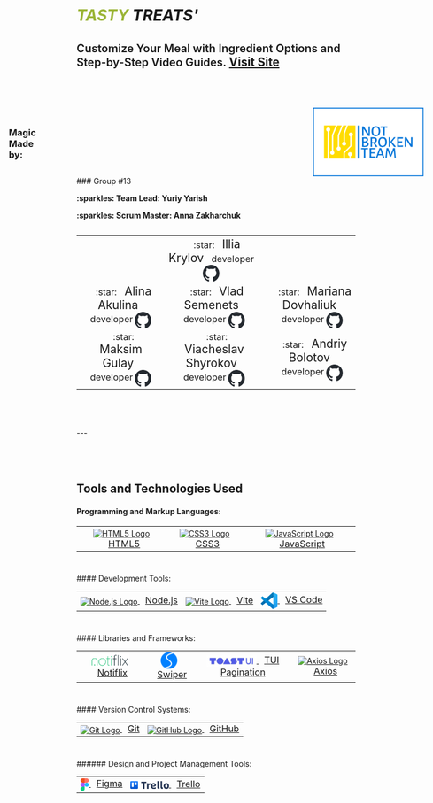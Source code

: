 # <span style="color:#9BB537">_TASTY</span> TREATS'_
<span style="font-size:20px; font-weight:600;">Customize Your Meal with
Ingredient Options and Step-by-Step Video Guides.</span>
<a href='https://michael-zhinchyn.github.io/TASTY-TREATS/'>Visit Site</a>
---
<div style="display: flex; justify-content: center; align-items: center; margin-top:70px;">
    <h3 style='margin-right:500px;'>Magic Made by:</h3>
    <img src="./src/img/readme-img/not-broken-team-on-transparent-background.png" alt="Logo" width="200" />
</div>
### Group #13
<p>
   <strong>:sparkles: Team Lead: Yuriy Yarish</strong>
</p>
<p>
   <strong>:sparkles: Scrum Master: Anna Zakharchuk</strong>
</p>
<div style="display: flex; justify-content: center;">
    <table  style="margin-bottom:70px">
    <tr>
        <td align="center" style="border:none">
        <span style="font-size:1.17em"> </span>
        <span style="font-size:1.5em; margin-left: 10px"></span>
        <span style="font-size:1.17em; margin-left:10px"></span>
        <a href="https://github.com/yourusername1">
        </a>
        </td>
        <td align="center" style="border:none;">
        <span style="font-size:1.17em; margin-left: 20px">:star:</span>
        <span style="font-size:1.5em; margin-left:10px">Illia Krylov</span>
        <span style="font-size:1.17em; margin-left:10px">developer</span>
        <a href="https://github.com/Illia12august">
            <img src="./src/img/readme-img/github-mark-dark.svg" alt="GitHub Logo" width="30" height="30" style="vertical-align: middle;">
        </a>
        </td>
        <td align="center" style="border:none">
        <span style="font-size:1.17em; margin-left: 20px"></span>
        <span style="font-size:1.5em; margin-left:10px"></span>
        <span style="font-size:1.17em; margin-left:10px"></span>
        <a href="https://github.com/yourusername3">
        </a>
        </td>
    </tr>
    <tr>
        <td align="center" style="border:none">
        <span style="font-size:1.17em; margin-left: 20px">:star:</span>
        <span style="font-size:1.5em; margin-left:10px">Alina Akulina</span>
        <span style="font-size:1.17em; margin-left:10px">developer</span>
        <a href="https://github.com/bgirlalma">
            <img src="./src/img/readme-img/github-mark-dark.svg" alt="GitHub Logo" width="30" height="30" style="vertical-align: middle;">
        </a>
        </td>
        <td align="center" style="border:none">
        <span style="font-size:1.17em; margin-left: 20px">:star:</span>
        <span style="font-size:1.5em; margin-left:10px">Vlad Semenets</span>
        <span style="font-size:1.17em; margin-left:10px">developer</span>
        <a href="https://github.com/VladislavSemenets">
            <img src="./src/img/readme-img/github-mark-dark.svg" alt="GitHub Logo" width="30" height="30" style="vertical-align: middle;">
        </a>
        </td>
        <td align="center" style="border:none">
        <span style="font-size:1.17em; margin-left: 20px">:star:</span>
        <span style="font-size:1.5em; margin-left:10px">Mariana Dovhaliuk</span>
        <span style="font-size:1.17em; margin-left:10px">developer</span>
        <a href="https://github.com/mariana9uk">
            <img src="./src/img/readme-img/github-mark-dark.svg" alt="GitHub Logo" width="30" height="30" style="vertical-align: middle;">
        </a>
        </td>
    </tr>
    <tr>
        <td align="center" style="border:none">
        <span style="font-size:1.17em; margin-left: 20px">:star:</span>
        <span style="font-size:1.5em; margin-left:10px">Maksim Gulay</span>
        <span style="font-size:1.17em; margin-left:10px">developer</span>
        <a href="https://github.com/MaksimGulay">
            <img src="./src/img/readme-img/github-mark-dark.svg" alt="GitHub Logo" width="30" height="30" style="vertical-align: middle;">
        </a>
        </td>
        <td align="center" style="border:none">
        <span style="font-size:1.17em; margin-left: 20px">:star:</span>
        <span style="font-size:1.5em; margin-left:10px">Viacheslav Shyrokov</span>
        <span style="font-size:1.17em; margin-left:10px">developer</span>
        <a href="https://github.com/Wiltor69">
            <img src="./src/img/readme-img/github-mark-dark.svg" alt="GitHub Logo" width="30" height="30" style="vertical-align: middle;">
        </a>
        </td>
        <td align="center" style="border:none">
        <span style="font-size:1.17em; margin-left: 20px">:star:</span>
        <span style="font-size:1.5em; margin-left:10px">Andriy Bolotov</span>
        <span style="font-size:1.17em; margin-left:10px">developer</span>
        <a href="https://github.com/andrhwl">
            <img src="./src/img/readme-img/github-mark-dark.svg" alt="GitHub Logo" width="30" height="30" style="vertical-align: middle;">
        </a>
        </td>
    </tr>
    </table>
</div>
---
<h2 style="margin-top:80px">Tools and Technologies Used</h2>
<h4>Programming and Markup Languages:</h4>
<table align="center" style="margin-bottom:40px">
  <tr>
    <td align="center" style="border:none">
      <a href="https://developer.mozilla.org/en-US/docs/Web/Guide/HTML/HTML5">
          <img src="https://img.icons8.com/color/48/000000/html-5--v1.png" alt="HTML5 Logo" width="30" height="30" style="vertical-align: middle;">
          <span style="font-size:1.17em; margin-left:10px">HTML5</span>
      </a>
    </td>
    <td align="center" style="border:none">
      <a href="https://developer.mozilla.org/en-US/docs/Web/CSS">
          <img src="https://img.icons8.com/color/48/000000/css3.png" alt="CSS3 Logo" width="30" height="30" style="vertical-align: middle;">
          <span style="font-size:1.17em; margin-left:10px">CSS3</span>
      </a>
    </td>
    <td align="center" style="border:none">
      <a href="https://developer.mozilla.org/en-US/docs/Web/JavaScript">
          <img src="https://img.icons8.com/color/48/000000/javascript--v1.png" alt="JavaScript Logo" width="30" height="30" style="vertical-align: middle;">
          <span style="font-size:1.17em; margin-left:10px">JavaScript</span>
      </a>
    </td>
  </tr>
</table>
#### Development Tools:
<table align="center" style="margin-bottom:40px">
  <tr>
    <td align="center" style="border:none">
      <a href="https://nodejs.org/">
          <img src="https://img.icons8.com/color/48/000000/nodejs.png" alt="Node.js Logo" width="30" height="30" style="vertical-align: middle;">
          <span style="font-size:1.17em; margin-left:10px">Node.js</span>
      </a>
    </td>
    <td align="center" style="border:none">
      <a href="https://vitejs.dev/">
          <img src="https://vitejs.dev/logo.svg" alt="Vite Logo" width="30" height="30" style="vertical-align: middle;">
          <span style="font-size:1.17em; margin-left:10px">Vite</span>
      </a>
    </td>
    <td align="center" style="border:none">
      <a href="https://code.visualstudio.com/">
          <img src="./src/img/readme-img/vscode.svg" alt="VS Code Logo" width="30" height="30" style="vertical-align: middle;">
          <span style="font-size:1.17em; margin-left:10px">VS Code</span>
      </a>
    </td>
  </tr>
</table>
#### Libraries and Frameworks:
<table align="center" style="margin-bottom:40px">
  <tr>
    <td align="center" style="border:none">
      <a href="https://notiflix.github.io/">
          <img src="./src/img/readme-img/notiflix-logo.svg" alt="Notiflix Logo" width="70" style="vertical-align: middle;">
          <span style="font-size:1.17em; margin-left:10px">Notiflix</span>
      </a>
    </td>
    <td align="center" style="border:none">
      <a href="https://swiperjs.com/">
          <img src="./src/img/readme-img/swiper-logo.svg" alt="Swiper Logo" width="30"  style="vertical-align: middle;">
          <span style="font-size:1.17em; margin-left:10px">Swiper</span>
      </a>
    </td>
    <td align="center" style="border:none">
      <a href="https://ui.toast.com/tui-pagination/">
          <img src="./src/img/readme-img/tui.jpg" alt="TUI Pagination Logo" width="90" style="vertical-align: middle;">
          <span style="font-size:1.17em; margin-left:10px">TUI Pagination</span>
      </a>
    </td>
    <td align="center" style="border:none">
      <a href="https://axios-http.com/">
          <img src="https://axios-http.com/assets/logo.svg" alt="Axios Logo" width="80" height="30" style="vertical-align: middle;">
          <span style="font-size:1.17em; margin-left:10px">Axios</span>
      </a>
    </td>
  </tr>
</table>
#### Version Control Systems:
<table align="center" style="margin-bottom:40px">
  <tr>
    <td align="center" style="border:none">
      <a href="https://git-scm.com/">
          <img src="https://img.icons8.com/color/48/000000/git.png" alt="Git Logo" width="30" height="30" style="vertical-align: middle;">
          <span style="font-size:1.17em; margin-left:10px">Git</span>
      </a>
    </td>
    <td align="center" style="border:none">
      <a href="https://github.com/">
          <img src="https://img.icons8.com/color/48/000000/github--v1.png" alt="GitHub Logo" width="30" height="30" style="vertical-align: middle;">
          <span style="font-size:1.17em; margin-left:10px">GitHub</span>
      </a>
    </td>
  </tr>
</table>
###### Design and Project Management Tools:
<table align="center">
  <tr>
    <td align="center" style="border:none">
      <a href="https://www.figma.com/">
          <img src="./src/img/readme-img/figma_logo.svg" alt="Figma Logo" width="15"  style="vertical-align: middle;">
          <span style="font-size:1.17em; margin-left:10px">Figma</span>
      </a>
    </td>
    <td align="center" style="border:none">
      <a href="https://trello.com/">
          <img src="./src/img/readme-img/trello-logo.svg" alt="Trello Logo" width="70"  style="vertical-align: middle;">
          <span style="font-size:1.17em; margin-left:10px">Trello</span>
      </a>
    </td>
  </tr>
</table>
